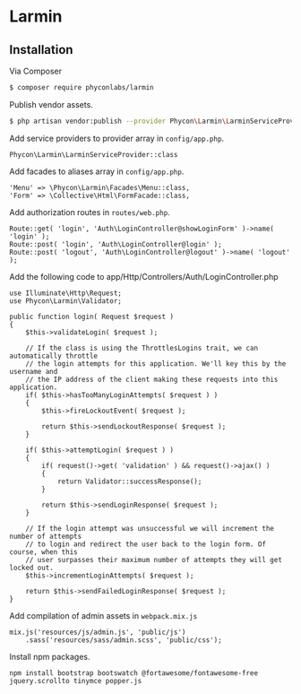 # Larmin

## Installation

Via Composer

``` bash
$ composer require phyconlabs/larmin
```

Publish vendor assets.
``` bash
$ php artisan vendor:publish --provider Phycon\Larmin\LarminServiceProvider
```

Add service providers to provider array in `config/app.php`.
```
Phycon\Larmin\LarminServiceProvider::class
```

Add facades to aliases array in `config/app.php`.
```
'Menu' => \Phycon\Larmin\Facades\Menu::class,
'Form' => \Collective\Html\FormFacade::class,
```

Add authorization routes in `routes/web.php`.
```
Route::get( 'login', 'Auth\LoginController@showLoginForm' )->name( 'login' );
Route::post( 'login', 'Auth\LoginController@login' );
Route::post( 'logout', 'Auth\LoginController@logout' )->name( 'logout' );
```

Add the following code to app/Http/Controllers/Auth/LoginController.php
```
use Illuminate\Http\Request;
use Phycon\Larmin\Validator;
```
```
public function login( Request $request )
{
    $this->validateLogin( $request );

    // If the class is using the ThrottlesLogins trait, we can automatically throttle
    // the login attempts for this application. We'll key this by the username and
    // the IP address of the client making these requests into this application.
    if( $this->hasTooManyLoginAttempts( $request ) )
    {
        $this->fireLockoutEvent( $request );

        return $this->sendLockoutResponse( $request );
    }

    if( $this->attemptLogin( $request ) )
    {
        if( request()->get( 'validation' ) && request()->ajax() )
        {
            return Validator::successResponse();
        }

        return $this->sendLoginResponse( $request );
    }

    // If the login attempt was unsuccessful we will increment the number of attempts
    // to login and redirect the user back to the login form. Of course, when this
    // user surpasses their maximum number of attempts they will get locked out.
    $this->incrementLoginAttempts( $request );

    return $this->sendFailedLoginResponse( $request );
}
```

Add compilation of admin assets in `webpack.mix.js`
```
mix.js('resources/js/admin.js', 'public/js')
    .sass('resources/sass/admin.scss', 'public/css');
```

Install npm packages.
```
npm install bootstrap bootswatch @fortawesome/fontawesome-free jquery.scrollto tinymce popper.js
```